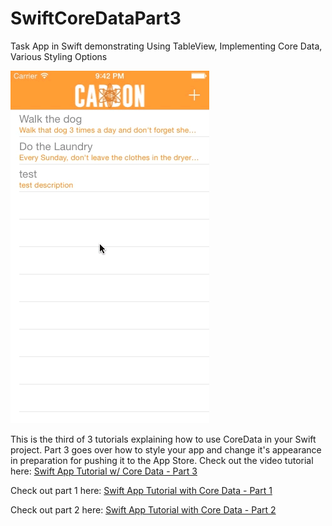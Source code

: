 SwiftCoreDataPart3
==================

Task App in Swift demonstrating Using TableView, Implementing Core Data, Various Styling Options

<img src="preview.gif">

This is the third of 3 tutorials explaining how to use CoreData in your Swift project. Part 3 goes over how to style your app and change it's appearance in preparation for pushing it to the App Store. Check out the video tutorial here: <a href="" target="_blank">Swift App Tutorial w/ Core Data - Part 3</a>

Check out part 1 here: <a href="http://youtu.be/I7n3t5eAkoo" target="_blank">Swift App Tutorial with Core Data - Part 1</a>

Check out part 2 here: <a href="http://youtu.be/dJmiTzj3qmk" target="_blank">Swift App Tutorial with Core Data - Part 2</a>

